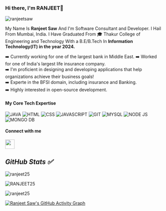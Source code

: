 ### Hi there, I'm RANJEET👋


<p align="left"> <img src="https://komarev.com/ghpvc/?username=ranjeet25&label=Profile%20views&color=0e75b6&style=flat" alt="ranjeetsaw" /> </p>

My Name Is **Ranjeet Saw** And I'm Software Consultant and Developer. I Hail From Mumbai, India. I Have Graduated From 🎓 Thakur College of Engineering and Technology With a B.E/B.Tech In **Information Technology(IT) in the year 2024.**   

<!-- INTRODUCTION  -->
➡️ Currently working for one of the largest bank in Middle East. 
➡️ Worked for one of India's largest life insurance company.  
➡️ I'm proficient in designing and developing applications that help organizations achieve their business goals!  
➡️ Experte in the BFSI domain, including insurance and Banking.  
➡️ Highly interested in open-source development.

<!-- INTRODUCTION  ends -->

<!-- CORE TECH  -->
<h4>My Core Tech Expertise </h4>  

![JAVA](https://img.icons8.com/color/48/000000/java-coffee-cup-logo.png "JAVA")
![HTML](https://img.icons8.com/color/48/000000/html-5.png "HTML") 
![CSS](https://img.icons8.com/color/48/000000/css3.png "CSS") 
![JAVASCRIPT](https://img.icons8.com/color/48/000000/javascript.png "JAVASCRIPT") 
![GIT](https://img.icons8.com/color/48/000000/git.png "GIT") 
![MYSQL](https://img.icons8.com/color/48/000000/mysql-logo.png "MYSQL") 
![NODE JS](https://img.icons8.com/color/48/000000/nodejs.png "NODE JS") 
![MONGO DB](https://img.icons8.com/color/48/000000/mongodb.png "MONGO DB") 
<!-- CORE TECH  ends -->


<!-- Connect with me  -->
<h4 align="left">Connect with me </h4> <a href='https://www.linkedin.com/in/ranjeet-saw-4834a21b0/'><img width='30px'  height='30px' src='https://encrypted-tbn0.gstatic.com/images?q=tbn:ANd9GcTO9lOYvVYtruNLntp5K61JoX4mACQZ0BmTqQ&s'></img> </a>
<p align="left">

<!-- Social icons ENDS  -->


<i><b><h2> GitHub Stats ✅</b></i></h2>
<!-- GITHUB STATS 01  -->
<img src="https://github-readme-stats.vercel.app/api?username=ranjeet25&include_all_commits=true&count_private=true&show_icons=true&line_height=20&title_color=7A7ADB&icon_color=2234AE&text_color=D3D3D3&bg_color=0,000000,130F40" alt="ranjeet25" />

 <!-- GITHUB STATS 02  -->
 
<img src="https://github-readme-stats.vercel.app/api/top-langs?username=ranjeet25&show_icons=true&locale=en&layout=compact&title_color=7A7ADB&icon_color=2234AE&text_color=D3D3D3&bg_color=0,000000,130F40" alt="RANJEET25" /></td>

<!-- GITHUB STATS 03  -->
<div align="left">
<p><img align="center" src="https://github-readme-streak-stats.herokuapp.com/?user=ranjeet25&theme=dark" alt="ranjeet25" /></p>
  </div>

<!-- GITHUB STATS 04  -->
[![Ranjeet Saw's GitHub Activity Graph](https://activity-graph.herokuapp.com/graph?username=ranjeet25&theme=xcode)](https://https://github.com/ranjeet25)

